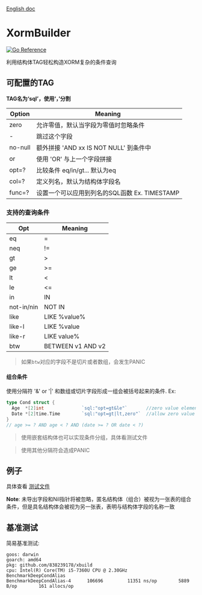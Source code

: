 [English doc](./README_eng.md)

# XormBuilder

[![Go Reference](https://pkg.go.dev/badge/github.com/838239178/xbuild.svg)](https://pkg.go.dev/github.com/838239178/xbuild)

利用结构体TAG轻松构造XORM复杂的条件查询

## 可配置的TAG

**TAG名为‘sql’，使用‘，’分割**

| Option  | Meaning                                   |
| ------- | ----------------------------------------- |
| zero    | 允许零值，默认当字段为零值时忽略条件                        |
| -       | 跳过这个字段                                |
| no-null | 额外拼接 'AND xx IS NOT NULL' 到条件中 |
| or      | 使用 'OR' 与上一个字段拼接         |
| opt=?   | 比较条件 eq/in/gt... 默认为eq               |
| col=?   | 定义列名，默认为结构体字段名 |
| func=?   | 设置一个可以应用到列名的SQL函数 Ex. TIMESTAMP |

### 支持的查询条件

| Opt        | Meaning           |
| ---------- | ----------------- |
| eq         | =                 |
| neq        | !=                |
| gt         | >                 |
| ge         | >=                |
| lt         | <                 |
| le         | <=                |
| in         | IN                |
| not-in/nin | NOT IN            |
| like       | LIKE %value%      |
| like-l     | LIKE %value       |
| like-r     | LIKE value%       |
| btw        | BETWEEN v1 AND v2 |

> 如果`btw`对应的字段不是切片或者数组，会发生PANIC

#### 组合条件

使用分隔符 '&' or '|' 和数组或切片字段形成一组会被括号起来的条件. Ex:

```go	
type Cond struct {
  Age  *[2]int 				`sql:"opt=gt&le"`       //zero value element will be ignored
  Date *[2]time.Time        `sql:"opt=gt|lt,zero"`  //allow zero value element
}
// age >= ? AND age < ? AND (date >= ? OR date < ?) 
```

> 使用嵌套结构体也可以实现条件分组，具体看测试文件

> 使用其他分隔符会造成PANIC

## 例子

具体查看 [测试文件](orm_builder_test.go)

**Note**: 未导出字段和Nil指针将被忽略，匿名结构体（组合）被视为一张表的组合条件，但是具名结构体会被视为另一张表，表明与结构体字段的名称一致

## 基准测试

简易基准测试:

```shell
goos: darwin
goarch: amd64
pkg: github.com/838239178/xbuild
cpu: Intel(R) Core(TM) i5-7360U CPU @ 2.30GHz
BenchmarkDeepCondAlias
BenchmarkDeepCondAlias-4   	  106696	     11351 ns/op	    5889 B/op	     161 allocs/op
```

